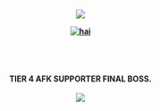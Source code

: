 <p align="center">
<h4 align="center"
  
![](https://komarev.com/ghpvc/?username=MilitaryFashionShow&label=MILKY+WAYS+++&color=000000)

<a href="https://www.last.fm/user/PRHVL"><img src="https://lastfm-recently-played.vercel.app/api?user=PRHVL&footer_style=compact_stats&count=1&width=500&loved=true&header_style=none&bg_color=000000" alt="hai"> <br> </a> <br> <br> <br> <br>
TIER 4 AFK SUPPORTER FINAL BOSS. <br> <br> 
![](https://i.postimg.cc/NfnggLcf/53613021-A77-C-4-DBD-BBFF-7-EA5-DB063-F3-D.png)

